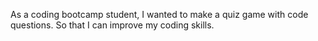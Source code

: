 As a coding bootcamp student, I wanted to make a quiz game with code questions. So that I can improve my coding skills.
